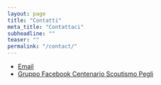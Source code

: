 ```yaml
---
layout: page
title: "Contatti"
meta_title: "Contattaci"
subheadline: ""
teaser: ""
permalink: "/contact/"
---
```


- [Email][1]
- [Gruppo Facebook Centenario Scoutismo Pegli][2]


 [1]: mailto:centenarioscoutismopegli@gmail.com
 [2]: https://www.facebook.com/groups/centenarioscoutismopegli/
